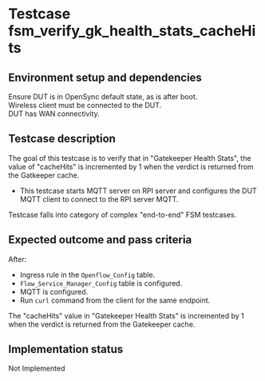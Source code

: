 # Testcase fsm_verify_gk_health_stats_cacheHits

## Environment setup and dependencies

Ensure DUT is in OpenSync default state, as is after boot.\
Wireless client must be connected to the DUT.\
DUT has WAN connectivity.

## Testcase description

The goal of this testcase is to verify that in "Gatekeeper Health Stats",
the value of "cacheHits" is incremented by 1 when the verdict is returned
from the Gatkeeper cache.

- This testcase starts MQTT server on RPI server and configures the DUT MQTT
client to connect to the RPI server MQTT.

Testcase falls into category of complex "end-to-end" FSM testcases.

## Expected outcome and pass criteria

After:

- Ingress rule in the `Openflow_Config` table.
- `Flow_Service_Manager_Config` table is configured.
- MQTT is configured.
- Run `curl` command from the client for the same endpoint.

The "cacheHits" value in "Gatekeeper Health Stats" is incremented by 1 when the
verdict is returned from the Gatekeeper cache.

## Implementation status

Not Implemented
